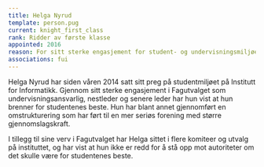 ```yaml
---
title: Helga Nyrud
template: person.pug
current: knight_first_class
rank: Ridder av første klasse
appointed: 2016
reason: For sitt sterke engasjement for student- og undervisningsmiljøet tildeles Helga Nyrud graden Ridder av første klasse av Hennes Majestet Keiserpingvinen den Fornemmes orden.
associations: fui
---
```


Helga Nyrud har siden våren 2014 satt sitt preg på studentmiljøet på Institutt for Informatikk. Gjennom sitt sterke engasjement i Fagutvalget som undervisningsansvarlig, nestleder og senere leder har hun vist at hun brenner for studentenes beste. Hun har blant annet gjennomført en omstrukturering som har ført til en mer seriøs forening med større gjennomslagskraft.

I tillegg til sine verv i Fagutvalget har Helga sittet i flere komiteer og utvalg på instituttet, og har vist at hun ikke er redd for å stå opp mot autoriteter om det skulle være for studentenes beste.